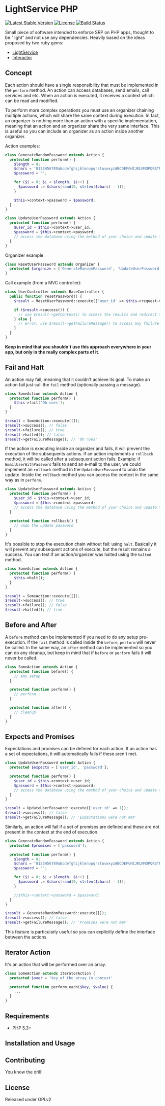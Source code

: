 LightService PHP
================

[![Latest Stable Version](https://poser.pugx.org/ionews/light-service-php/v/stable.svg)](https://packagist.org/packages/ionews/light-service-php)
[![License](https://poser.pugx.org/ionews/light-service-php/license.svg)](https://packagist.org/packages/ionews/light-service-php)
[![Build Status](https://travis-ci.org/Mcbarros/light-service-php.png?branch=master)](https://travis-ci.org/Mcbarros/light-service-php)

Small piece of software intended to enforce SRP on PHP apps, thought to be "light" and not use any dependencies. Heavily based on the ideas proposed by two ruby gems:
- [LightService](https://github.com/adomokos/light-service)
- [Interactor](https://github.com/collectiveidea/interactor)

Concept
-------
Each action should have a single responsibility that must be implemented in the `perform` method. An action can access databases, send emails, call services and etc.
When an action is executed, it receives a context which can be read and modified.

To perform more complex operations you must use an organizer chaining multiple actions, which will share the same context during execution. In fact, an organizer is nothing more than an action with a specific implementation, meaning that an action and an organizer share the very same interface. This is useful so you can include an organizer as an action inside another organizer.

Action examples:

```php
class GenerateRandomPassword extends Action {
  protected function perform() {
    $length = 8;
    $chars = '0123456789abcdefghijklmnopqrstuvwxyzABCDEFGHIJKLMNOPQRSTUVWXYZ';
    $password = '';

    for ($i = 0; $i < $length; $i++) {
      $password .= $chars[rand(0, strlen($chars) - 1)];
    }

    $this->context->password = $password;
  }
}

class UpdateUserPassword extends Action {
  protected function perform() {
    $user_id = $this->context->user_id;
    $password = $this->context->password;
    // access the database using the method of your choice and update the password
  }
}
```

Organizer example:

```php
class ResetUserPassword extends Organizer {
  protected $organize = ['GenerateRandomPassword', 'UpdateUserPassword', 'EmailUserWithPassword'];
}
```

Call example (from a MVC controller):

```php
class UserController extends BaseController {
  public function resetPassword() {
    $result = ResetUserPassword::execute(['user_id' => $this->request->id]);

    if ($result->success()) {
      // use $result->getContext() to access the results and redirect the app
    } else {
      // error, use $result->getFailureMessage() to access any failure message
    }
  }
}
```

**Keep in mind that you shouldn't use this approach everywhere in your app, but only in the really complex parts of it.**

Fail and Halt
-------------
An action may fail, meaning that it couldn't achieve its goal. To make an action fail just call the `fail` method (optionally passing a message).

```php
class SomeAction extends Action {
  protected function perform() {
    $this->fail('Oh noes');
  }
}

$result = SomeAction::execute([]);
$result->success(); // false
$result->failure(); // true
$result->halted(); // false
$result->getFailureMessage(); // 'Oh noes'
```

If the action is executing inside an organizer and fails, it will prevent the execution of the subsequents actions.
If an action implements a `rollback` method, it will be called after a subsequent action fails. Example: if `EmailUserWithPassword` fails to send an e-mail to the user, we could implement an `rollback` method in the `UpdateUserPassword` to undo the update. Inside the `rollback` method you can access the context in the same way as in `perform`.

```php
class UpdateUserPassword extends Action {
  protected function perform() {
    $user_id = $this->context->user_id;
    $password = $this->context->password;
    // access the database using the method of your choice and update the password
  }

  protected function rollback() {
    // undo the update password
  }
}
```

It's possible to stop the execution chain without fail: using `halt`. Basically it will prevent any subsequent actions of execute, but the result remains a success. You can test if an action/organizer was halted using the `halted` method.

```php
class SomeAction extends Action {
  protected function perform() {
    $this->halt();
  }
}

$result = SomeAction::execute([]);
$result->success(); // true
$result->failure(); // false
$result->halted(); // true
```

Before and After
----------------
A `before` method can be implemented if you need to do any setup pre-execution. If the `fail` method is called inside the `before`, `perform` will never be called.
In the same way, an `after` method can be implemented so you can do any cleanup, but keep in mind that if `before` or `perform` fails it will never be called.

```php
class SomeAction extends Action {
  protected function before() {
    // any setup
  }

  protected function perform() {
    // perform
  }

  protected function after() {
    // cleanup
  }
}
```

Expects and Promises
--------------------
Expectations and promises can be defined for each action. If an action has a set of expectations, it will automatically fails if these aren't met.

```php
class UpdateUserPassword extends Action {
  protected $expects = ['user_id', 'password'];

  protected function perform() {
    $user_id = $this->context->user_id;
    $password = $this->context->password;
    // access the database using the method of your choice and update the password
  }
}

$result = UpdateUserPassword::execute(['user_id' => 1]);
$result->success(); // false
$result->getFailureMessage(); // 'Expectations were not met'
```

Similarly, an action will fail if a set of promises are defined and these are not present in the context at the end of execution.

```php
class GenerateRandomPassword extends Action {
  protected $promises = ['password'];

  protected function perform() {
    $length = 8;
    $chars = '0123456789abcdefghijklmnopqrstuvwxyzABCDEFGHIJKLMNOPQRSTUVWXYZ';
    $password = '';

    for ($i = 0; $i < $length; $i++) {
      $password .= $chars[rand(0, strlen($chars) - 1)];
    }

    //$this->context->password = $password;
  }
}

$result = GenerateRandomPassword::execute([]);
$result->success(); // false
$result->getFailureMessage(); // 'Promises were not met'
```

This feature is particularly useful so you can explicitly define the interface between the actions.

Iterator Action
---------------
It's an action that will be performed over an array.

```php
class SomeAction extends IteratorAction {
  protected $over = 'key_of_the_array_in_context'

  protected function perform_each($key, $value) {
    ...
  }
}

```

Requirements
------------
- PHP 5.3+

Installation and Usage
----------------------

Contributing
------------
You know the drill!

License
-------
Released under GPLv2
